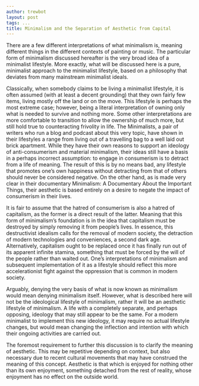 ```yaml
---
author: trewbot
layout: post
tags: ...
title: Minimalism and the Separation of Aesthetic from Capital
---
```


There are a few different interpretations of what minimalism is, meaning
different things in the different contexts of painting or music. The particular
form of minimalism discussed hereafter is the very broad idea of a minimalist
lifestyle. More exactly, what will be discussed here is a pure, minimalist
approach to the minimalist lifestyle, based on a philosophy that deviates from
many mainstream minimalist ideals.

Classically, when somebody claims to be living a minimalist lifestyle, it is
often assumed (with at least a decent grounding) that they own fairly few items,
living mostly off the land or on the move. This lifestyle is perhaps the most
extreme case; however, being a literal interpretation of owning only what is
needed to survive and nothing more. Some other interpretations are more
comfortable to transition to allow the ownership of much more, but still hold
true to counteracting frivolity in life. The Minimalists, a pair of writers who
run a blog and podcast about this very topic, have shown in their lifestyles a
range from living out of a travelling bag to a well laid out brick apartment.
While they have their own reasons to support an ideology of anti-consumerism and
material minimalism, their ideas still have a basis in a perhaps incorrect
assumption: to engage in consumerism is to detract from a life of meaning. The
result of this is by no means bad, any lifestyle that promotes one’s own
happiness without detracting from that of others should never be considered
negative. On the other hand, as is made very clear in their documentary
Minimalism: A Documentary About the Important Things, their aesthetic is based
entirely on a desire to negate the impact of consumerism in their lives.

It is fair to assume that the hatred of consumerism is also a hatred of
capitalism, as the former is a direct result of the latter. Meaning that this
form of minimalism’s foundation is in the idea that capitalism must be destroyed
by simply removing it from people’s lives. In essence, this destructivist
idealism calls for the removal of modern society, the detraction of modern
technologies and conveniences, a second dark age. Alternatively, capitalism
ought to be replaced once it has finally run out of its apparent infinite
stamina, something that must be forced by the will of the people rather than
waited out. One’s interpretations of minimalism and subsequent implementation of
it as a lifestyle should reflect this more accelerationist fight against the
oppression that is common in modern society.

Arguably, denying the very basis of what is now known as minimalism would mean
denying minimalism itself. However, what is described here will not be the
ideological lifestyle of minimalism, rather it will be an aesthetic lifestyle of
minimalism. A life with a completely separate, and perhaps opposing, ideology
that may still appear to be the same. For a modern minimalist to implement this
new ideology, it may require no actual lifestyle changes, but would mean
changing the inflection and intention with which their ongoing activities are
carried out.

The foremost requirement to further this discussion is to clarify the meaning of
aesthetic. This may be repetitive depending on context, but also necessary due
to recent cultural movements that may have construed the meaning of this
concept. Aesthetic is that which is enjoyed for nothing other than its own
enjoyment, something detached from the rest of reality, whose enjoyment has no
effect on the outside world.
